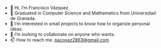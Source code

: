 - 👋 Hi, I’m Francisco Vázquez.
- 🌱 Graduated in Computer Science and Mathematics from Universidad de Granada.
- 👀 I’m interested in small projects to know how to organize personal ideas.
- 💞️ I’m looking to collaborate on anyone who wants.
- 📫 How to reach me. pacovaz2863@gmail.com

<!---
vazquezpaco98/vazquezpaco98 is a ✨ special ✨ repository because its `README.md` (this file) appears on your GitHub profile.
You can click the Preview link to take a look at your changes.
--->
